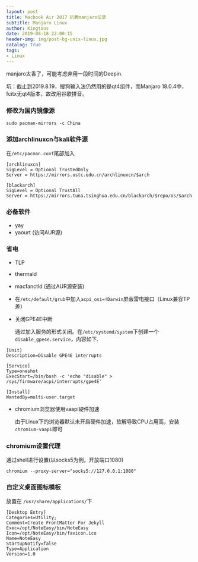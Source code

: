 ```yaml
---
layout: post
title: Macbook Air 2017 折腾manjaro记录
subtitle: Manjaro Linux
author: Kingtous
date: 2019-08-18 22:00:15
header-img: img/post-bg-unix-linux.jpg
catalog: True
tags:
- Linux
---
```


manjaro太香了，可能考虑弃用一段时间的Deepin.

坑：截止到2019.8.19，搜狗输入法仍然用的是qt4组件，而Manjaro 18.0.4中，fcitx无qt4版本，故改用谷歌拼音。

### 修改为国内镜像源

```shell
sudo pacman-mirrors -c China
```

### 添加archlinuxcn与kali软件源

在`/etc/pacman.conf`尾部加入

```shell
[archlinuxcn]
SigLevel = Optional TrustedOnly
Server = https://mirrors.ustc.edu.cn/archlinuxcn/$arch

[blackarch]
SigLevel = Optional TrustAll
Server = https://mirrors.tuna.tsinghua.edu.cn/blackarch/$repo/os/$arch

```

### 必备软件

- yay
- yaourt (访问AUR源)

### 省电

- TLP
- thermald
- macfanctld (通过AUR源安装)
- 在`/etc/default/grub`中加入`acpi_osi=!Darwin`屏蔽雷电接口（Linux兼容TP差）

- 关闭GPE4E中断

  通过加入服务的形式关闭。在`/etc/systemd/system`下创建一个`disable_gpe4e.service`，内容如下.

```shell
[Unit]
Description=Disable GPE4E interrupts

[Service]
Type=oneshot
ExecStart=/bin/bash -c 'echo "disable" > /sys/firmware/acpi/interrupts/gpe4E'

[Install]
WantedBy=multi-user.target
```

- chromium浏览器使用vaapi硬件加速

  由于Linux下的浏览器默认未开启硬件加速，软解导致CPU占用高，安装`chromium-vaapi`即可

### chromium设置代理

通过shell进行设置(以socks5为例，开放端口1080)

```shell
chromium --proxy-server="socks5://127.0.0.1:1080"
```

### 自定义桌面图标模板

放置在 `/usr/share/applications/`下

```shell
[Desktop Entry]
Categories=Utility;
Comment=Create FrontMatter For Jekyll
Exec=/opt/NoteEasy/bin/NoteEasy
Icon=/opt/NoteEasy/bin/favicon.ico
Name=NoteEasy
StartupNotify=false
Type=Application
Version=1.0
```